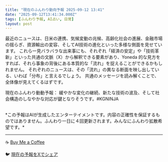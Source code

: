 ```yaml
---
title: "現在のふんわり動向予報 2025-09-12 13:41"
date: "2025-09-12T13:41:34.000Z"
tags: [ふんわり予報, AI占い, 日常]
layout: post
---
```


最近のニュースは、日米の連携、気候変動の兆候、高齢化社会の進展、金融市場の揺らぎ、資源輸出の変容、そしてAI技術の進化といった多様な側面を見せています。  これら一見バラバラな出来事にも、それぞれ「経済の安定」や「技術革新」といった共通の文脈（X）から解釈できる要素があり、Yoneda 的な見方をすれば、それら事象の背後にある本質的な「流れ」を捉えることができるかもしれません。  それぞれのニュースは、その「流れ」の異なる断面を映し出している、いわば「分布」と言えるでしょう。  共通のメッセージを読み解くことで、全体像が見えてくるはずです。


現在のふんわり動動予報：
緩やかな変化の継続、新たな技術の波及、そして社会構造のしなやかな対応が鍵となりそうです。#KGNINJA

<br>
*この予報はAIが生成したエンターテイメントです。内容の正確性を保証するものではありません。ふんわり一日に４回更新されます。みんなにふんわり拡散希望です。*

---
☕️ [Buy Me a Coffee](https://www.buymeacoffee.com/kgninja)

🐦 [現在の予報をXでシェア](https://twitter.com/intent/tweet?text=%E7%8F%BE%E5%9C%A8%E3%81%AE%E3%81%B5%E3%82%93%E3%82%8F%E3%82%8A%E4%BA%88%E5%A0%B1%3A%20%E3%80%8C%E6%9C%80%E8%BF%91%E3%81%AE%E3%83%8B%E3%83%A5%E3%83%BC%E3%82%B9%E3%81%AF%E3%80%81%E6%97%A5%E7%B1%B3%E3%81%AE%E9%80%A3%E6%90%BA%E3%80%81%E6%B0%97%E5%80%99%E5%A4%89%E5%8B%95%E3%81%AE%E5%85%86%E5%80%99%E3%80%81%E9%AB%98%E9%BD%A2%E5%8C%96%E7%A4%BE%E4%BC%9A%E3%81%AE%E9%80%B2%E5%B1%95%E3%80%81%E9%87%91%E8%9E%8D%E5%B8%82%E5%A0%B4%E3%81%AE%E6%8F%BA%E3%82%89%E3%81%8E%E3%80%81%E8%B3%87%E6%BA%90%E8%BC%B8%E5%87%BA%E3%81%AE%E5%A4%89%E5%AE%B9%E3%80%81%E3%81%9D%E3%81%97%E3%81%A6AI%E6%8A%80%E8%A1%93%E3%81%AE%E9%80%B2%E5%8C%96%E3%81%A8%E3%81%84%E3%81%A3%E3%81%9F%E5%A4%9A%E6%A7%98%E3%81%AA%E5%81%B4%E9%9D%A2%E3%82%92%E8%A6%8B%E3%81%9B%E3%81%A6%E3%81%84%E3%81%BE%E3%81%99%E3%80%82%E3%80%8D%23KGNINJA%20%E7%B6%9A%E3%81%8D%E3%81%AF%E3%83%96%E3%83%AD%E3%82%B0%E3%81%A7%EF%BC%81%F0%9F%91%87&url=https%3A%2F%2Fkg-ninja.github.io%2FFunwariyoso%2F)
